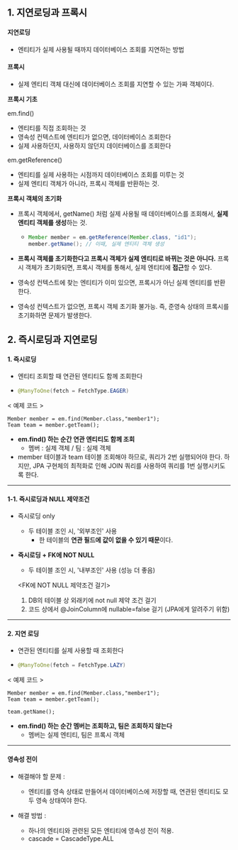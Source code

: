 ## 1. 지연로딩과 프록시

#### 지연로딩

- 엔티티가 실제 사용될 때까지 데이터베이스 조회를 지연하는 방법



#### 프록시

- 실제 엔티티 객체 대신에 데이터베이스 조회를 지연할 수 있는 가짜 객체이다.

**프록시 기초**

em.find()

- 엔티티를 직접 조회하는 것
- 영속성 컨텍스트에 엔티티가 없으면, 데이터베이스 조회한다
- 실제 사용하던지, 사용하지 않던지 데이터베이스를 조회한다



em.getReference()

- 엔티티를 실제 사용하는 시점까지 데이터베이스 조회를 미루는 것
- 실제 엔티티 객체가 아니라, 프록시 객체를 반환하는 것.



**프록시 객체의 초기화**

- 프록시 객체에서, getName() 처럼 실제 사용될 때 데이터베이스를 조회해서, **실제 엔티티 객체를 생성**하는 것.

  - ```java
    Member member = em.getReference(Member.class, "id1");
    member.getName(); // 이때, 실제 엔티티 객체 생성 
    ```

- **프록시 객체를 초기화한다고 프록시 객체가 실제 엔티티로 바뀌는 것은 아니다.** 프록시 객체가 초기화되면, 프록시 객체를 통해서, 실제 엔티티에 **접근**할 수 있다.



- 영속성 컨텍스트에 찾는 엔티티가 이미 있으면, 프록시가 아닌 실제 엔티티를 반환한다.
- 영속성 컨텍스트가 없으면, 프록시 객체 초기화 불가능. 즉, 준영속 상태의 프록시를 초기화하면 문제가 발생한다.



## 2. 즉시로딩과 지연로딩

#### 1. 즉시로딩

- 엔티티 조회할 때 연관된 엔티티도 함께 조회한다

- ```java
  @ManyToOne(fetch = FetchType.EAGER)
  ```



< 예제 코드 >

```
Member member = em.find(Member.class,"member1");
Team team = member.getTeam();
```

- **em.find() 하는 순간 연관 엔티티도 함께 조회**
  - 멤버 : 실제 객체 / 팀 : 실제 객체
- member 테이블과 team 테이블 조회해야 하므로, 쿼리가 2번 실행되어야 한다. 하지만, JPA 구현체의 최적화로 인해 JOIN 쿼리를 사용하여 쿼리를 1번 실행시키도록 한다.

---

#### 1-1. 즉시로딩과 NULL 제약조건

- 즉시로딩 only
  - 두 테이블 조인 시, '외부조인' 사용
    - 한 테이블의 **연관 필드에 값이 없을 수 있기 때문**이다.



- **즉시로딩 + FK에 NOT NULL**

  - 두 테이블 조인 시, '내부조인' 사용 (성능 더 좋음)

  <FK에 NOT NULL 제약조건 걸기>

  1. DB의 테이블 상 외래키에 not null 제약 조건 걸기
  2. 코드 상에서 @JoinColumn에 nullable=false 걸기 (JPA에게 알려주기 위함)

---

#### 2. 지연 로딩

- 연관된 엔티티를 실제 사용할 때 조회한다

- ```java
  @ManyToOne(fetch = FetchType.LAZY)
  ```

  

< 예제 코드 >

```
Member member = em.find(Member.class,"member1");
Team team = member.getTeam();

team.getName();
```

- **em.find() 하는 순간 멤버는 조회하고, 팀은 조회하지 않는다**
  - 멤버는 실제 엔티티, 팀은 프록시 객체



















---

#### 영속성 전이

- 해결해야 할 문제 : 
  - 엔티티를 영속 상태로 만들어서 데이터베이스에 저장할 때, 연관된 엔티티도 모두 영속 상태여야 한다.

- 해결 방법 :
  - 하나의 엔티티와 관련된 모든 엔티티에 영속성 전이 적용.
  - cascade = CascadeType.ALL




